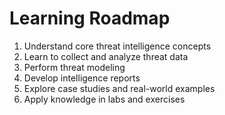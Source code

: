 # Learning Roadmap

1. Understand core threat intelligence concepts
2. Learn to collect and analyze threat data
3. Perform threat modeling
4. Develop intelligence reports
5. Explore case studies and real-world examples
6. Apply knowledge in labs and exercises
